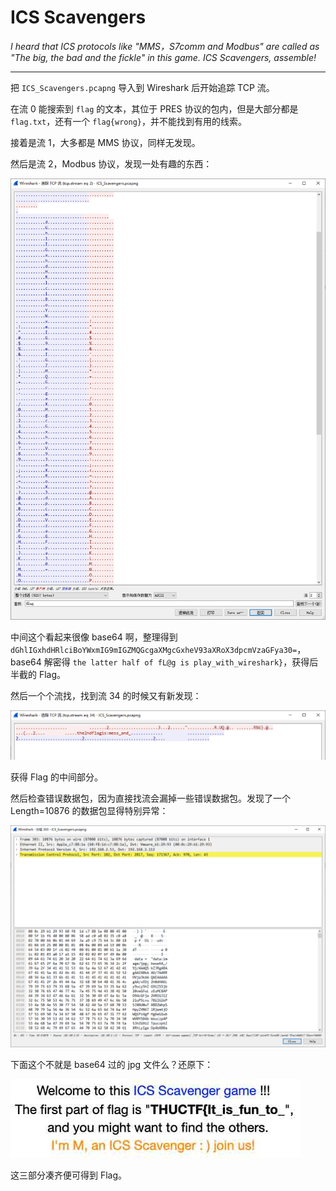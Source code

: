 # ICS Scavengers

*I heard that ICS protocols like "MMS，S7comm and Modbus" are called as "The big, the bad and the fickle" in this game. ICS Scavengers, assemble!*

-----

把 `ICS_Scavengers.pcapng` 导入到 Wireshark 后开始追踪 TCP 流。

在流 0 能搜索到 `flag` 的文本，其位于 PRES 协议的包内，但是大部分都是 `flag.txt`，还有一个 `flag{wrong}`，并不能找到有用的线索。

接着是流 1，大多都是 MMS 协议，同样无发现。

然后是流 2，Modbus 协议，发现一处有趣的东西：

![tcp_stream_2](assets/tcp_stream_2.png)

中间这个看起来很像 base64 啊，整理得到 `dGhlIGxhdHRlciBoYWxmIG9mIGZMQGcgaXMgcGxheV93aXRoX3dpcmVzaGFya30=`，base64 解密得 `the latter half of fL@g is play_with_wireshark}`，获得后半截的 Flag。

然后一个个流找，找到流 34 的时候又有新发现：

![tcp_stream_34](assets/tcp_stream_34.png)

获得 Flag 的中间部分。

然后检查错误数据包，因为直接找流会漏掉一些错误数据包。发现了一个 Length=10876 的数据包显得特别异常：

![wrong_pack](assets/wrong_pack.png)

下面这个不就是 base64 过的 jpg 文件么？还原下：

![base64 jpg](assets/base64_jpg.png)

这三部分凑齐便可得到 Flag。